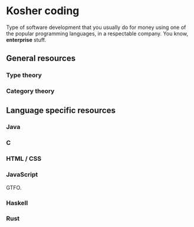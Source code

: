 # Kosher coding

Type of software development that you usually do for money using one of the popular programming languages, in a respectable company. You know, __enterprise__ stuff.

## General resources

### Type theory

### Category theory

### 

## Language specific resources

### Java

### C

### HTML / CSS

### JavaScript

GTFO.

### Haskell

### Rust

### 